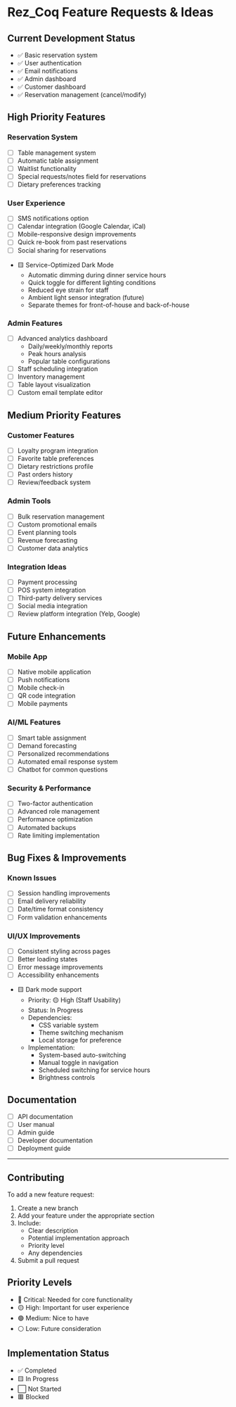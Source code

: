 # Rez_Coq Feature Requests & Ideas

## Current Development Status
- ✅ Basic reservation system
- ✅ User authentication
- ✅ Email notifications
- ✅ Admin dashboard
- ✅ Customer dashboard
- ✅ Reservation management (cancel/modify)

## High Priority Features
### Reservation System
- [ ] Table management system
- [ ] Automatic table assignment
- [ ] Waitlist functionality
- [ ] Special requests/notes field for reservations
- [ ] Dietary preferences tracking

### User Experience
- [ ] SMS notifications option
- [ ] Calendar integration (Google Calendar, iCal)
- [ ] Mobile-responsive design improvements
- [ ] Quick re-book from past reservations
- [ ] Social sharing for reservations
- 🟨 Service-Optimized Dark Mode
  - Automatic dimming during dinner service hours
  - Quick toggle for different lighting conditions
  - Reduced eye strain for staff
  - Ambient light sensor integration (future)
  - Separate themes for front-of-house and back-of-house

### Admin Features
- [ ] Advanced analytics dashboard
  - Daily/weekly/monthly reports
  - Peak hours analysis
  - Popular table configurations
- [ ] Staff scheduling integration
- [ ] Inventory management
- [ ] Table layout visualization
- [ ] Custom email template editor

## Medium Priority Features
### Customer Features
- [ ] Loyalty program integration
- [ ] Favorite table preferences
- [ ] Dietary restrictions profile
- [ ] Past orders history
- [ ] Review/feedback system

### Admin Tools
- [ ] Bulk reservation management
- [ ] Custom promotional emails
- [ ] Event planning tools
- [ ] Revenue forecasting
- [ ] Customer data analytics

### Integration Ideas
- [ ] Payment processing
- [ ] POS system integration
- [ ] Third-party delivery services
- [ ] Social media integration
- [ ] Review platform integration (Yelp, Google)

## Future Enhancements
### Mobile App
- [ ] Native mobile application
- [ ] Push notifications
- [ ] Mobile check-in
- [ ] QR code integration
- [ ] Mobile payments

### AI/ML Features
- [ ] Smart table assignment
- [ ] Demand forecasting
- [ ] Personalized recommendations
- [ ] Automated email response system
- [ ] Chatbot for common questions

### Security & Performance
- [ ] Two-factor authentication
- [ ] Advanced role management
- [ ] Performance optimization
- [ ] Automated backups
- [ ] Rate limiting implementation

## Bug Fixes & Improvements
### Known Issues
- [ ] Session handling improvements
- [ ] Email delivery reliability
- [ ] Date/time format consistency
- [ ] Form validation enhancements

### UI/UX Improvements
- [ ] Consistent styling across pages
- [ ] Better loading states
- [ ] Error message improvements
- [ ] Accessibility enhancements
- 🟨 Dark mode support
  - Priority: 🟡 High (Staff Usability)
  - Status: In Progress
  - Dependencies:
    - CSS variable system
    - Theme switching mechanism
    - Local storage for preference
  - Implementation:
    - System-based auto-switching
    - Manual toggle in navigation
    - Scheduled switching for service hours
    - Brightness controls

## Documentation
- [ ] API documentation
- [ ] User manual
- [ ] Admin guide
- [ ] Developer documentation
- [ ] Deployment guide

---

## Contributing
To add a new feature request:
1. Create a new branch
2. Add your feature under the appropriate section
3. Include:
   - Clear description
   - Potential implementation approach
   - Priority level
   - Any dependencies
4. Submit a pull request

## Priority Levels
- 🔴 Critical: Needed for core functionality
- 🟡 High: Important for user experience
- 🟢 Medium: Nice to have
- ⚪ Low: Future consideration

## Implementation Status
- ✅ Completed
- 🟨 In Progress
- ⬜ Not Started
- 🟥 Blocked 